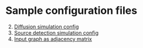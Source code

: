# Sample configuration files
2. [Diffusion simulation config](../sample_data/diffusion_simulation_config.json)
3. [Source detection simulation config](../sample_data/source_detection_simulation_config.json)
4. [Input graph as adjacency matrix](../sample_data/karate-graph.adj)

